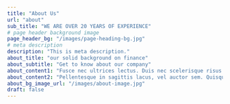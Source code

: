 ```yaml
---
title: "About Us"
url: "about"
sub_title: "WE ARE OVER 20 YEARS OF EXPERIENCE"
# page header background image
page_header_bg: "/images/page-heading-bg.jpg"
# meta description
description: "This is meta description."
about_title: "our solid background on finance"
about_subtitle: "Get to know about our company"
about_content1: "Fusce nec ultrices lectus. Duis nec scelerisque risus. Ut id tempor turpis, ac dignissim ipsum. Nulla ullamcorper, ipsum vel condimentum congue, mi odio vehicula tellus, sit amet malesuada justo sem."
about_content2: "Pellentesque in sagittis lacus, vel auctor sem. Quisque eu quam eleifend, ullamcorper dui nec, luctus quam." 
about_bg_image_url: "/images/about-image.jpg"
draft: false
---
```


